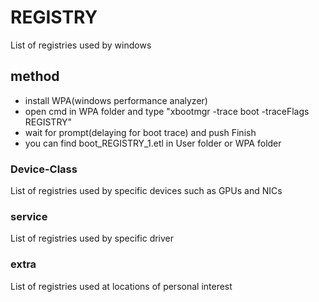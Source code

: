 # REGISTRY
List of registries used by windows
## method
- install WPA(windows performance analyzer)
- open cmd in WPA folder and type "xbootmgr -trace boot -traceFlags REGISTRY"
- wait for prompt(delaying for boot trace) and push Finish
- you can find boot_REGISTRY_1.etl in User folder or WPA folder

### Device-Class
List of registries used by specific devices such as GPUs and NICs
### service
List of registries used by specific driver
### extra
List of registries used at locations of personal interest
